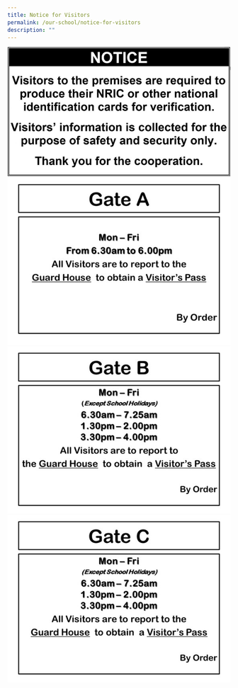```yaml
---
title: Notice for Visitors
permalink: /our-school/notice-for-visitors
description: ""
---
```

![](/images/notice.jpeg)
![](/images/Signange-for-Gates1_560.jpeg)
![](/images/Signange-for-Gates2_560.jpeg)
![](/images/Signange-for-Gates3_560.jpeg)